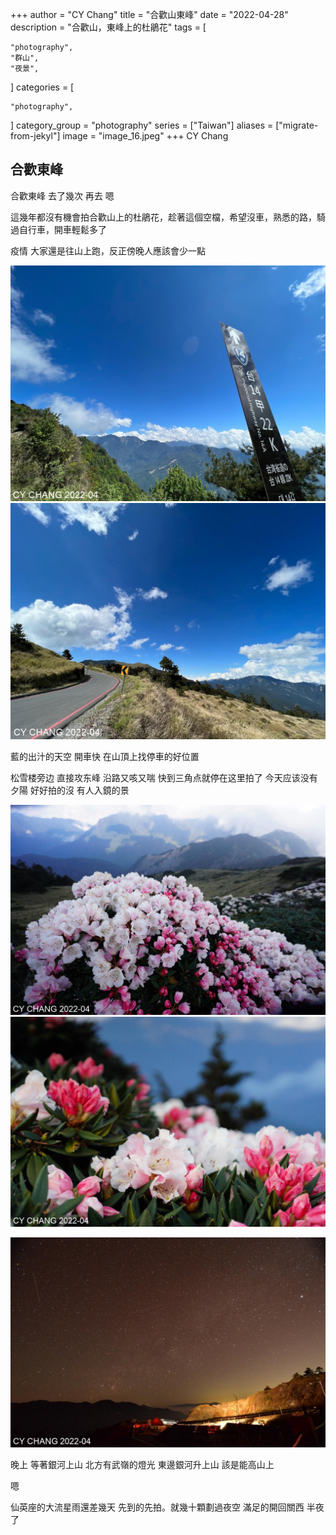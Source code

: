 +++
author = "CY Chang"
title = "合歡山東峰"
date = "2022-04-28"
description = "合歡山，東峰上的杜鵑花"
tags = [

    "photography",
    "群山",
    "夜景",

]
categories = [

    "photography",

]
category_group = "photography"
series = ["Taiwan"]
aliases = ["migrate-from-jekyl"]
image = "image_16.jpeg"
+++
CY Chang

## 合歡東峰

合歡東峰 去了幾次  再去 嗯  

這幾年都沒有機會拍合歡山上的杜鵑花，趁著這個空檔，希望沒車，熟悉的路，騎過自行車，開車輕鬆多了

疫情 大家還是往山上跑，反正傍晚人應該會少一點
 

![台14-22K](image_1.jpeg)  ![天空](image_3.jpeg)

藍的出汁的天空 開車快 在山頂上找停車的好位置

 
松雪楼旁边 直接攻东峰 沿路又咳又喘 快到三角点就停在这里拍了 今天应该没有夕陽 好好拍的沒 
有人入鏡的景  
 
![](image_7.jpeg)  ![](image_8.jpeg)
 
 

![銀河伴武嶺](image_16.jpeg)

晚上 等著銀河上山 北方有武嶺的燈光 東邊銀河升上山 該是能高山上 

嗯

仙英座的大流星雨還差幾天 先到的先拍。就幾十顆劃過夜空  滿足的開回關西 半夜了 
